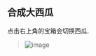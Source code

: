## 合成大西瓜
点击右上角的宝箱会切换西瓜.

> ![image](https://github.com/JennerTien/bigwaterlemon/blob/main/1611557925872957.gif)
